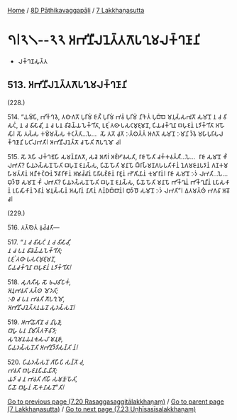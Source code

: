 
[Home](/) / [8D Pāthikavaggapāḷi](../../8D.md) / [7 Lakkhaṇasutta](../7.md)

# 𑁭𑁇𑁨𑁧--𑁨𑁨 𑀅𑀪𑀺𑀦𑀻𑀮𑀦𑁂𑀢𑁆𑀢𑀕𑁄𑀧𑀔𑀼𑀫𑀮𑀓𑁆𑀔𑀡𑀸𑀦𑀺

* 𑀮𑀓𑁆𑀔𑀡𑀲𑀼𑀢𑁆𑀢

## 513\. 𑀅𑀪𑀺𑀦𑀻𑀮𑀦𑁂𑀢𑁆𑀢𑀕𑁄𑀧𑀔𑀼𑀫𑀮𑀓𑁆𑀔𑀡𑀸𑀦𑀺

(228.)

514\. “𑀬𑀫𑁆𑀧𑀺, 𑀪𑀺𑀓𑁆𑀔𑀯𑁂, 𑀢𑀣𑀸𑀕𑀢𑁄 𑀧𑀼𑀭𑀺𑀫𑀁 𑀚𑀸𑀢𑀺𑀁 𑀧𑀼𑀭𑀺𑀫𑀁 𑀪𑀯𑀁 𑀧𑀼𑀭𑀺𑀫𑀁 𑀦𑀺𑀓𑁂𑀢𑀁 𑀧𑀼𑀩𑁆𑀩𑁂 𑀫𑀦𑀼𑀲𑁆𑀲𑀪𑀽𑀢𑁄 𑀲𑀫𑀸𑀦𑁄 𑀦 𑀘 𑀯𑀺𑀲𑀝𑀁, 𑀦 𑀘 𑀯𑀺𑀲𑀸𑀘𑀺, 𑀦 𑀘 𑀧𑀦 𑀯𑀺𑀘𑁂𑀬𑁆𑀬 𑀧𑁂𑀓𑁆𑀔𑀺𑀢𑀸, 𑀉𑀚𑀼𑀁 𑀢𑀣𑀸 𑀧𑀲𑀝𑀫𑀼𑀚𑀼𑀫𑀦𑁄, 𑀧𑀺𑀬𑀘𑀓𑁆𑀔𑀼𑀦𑀸 𑀩𑀳𑀼𑀚𑀦𑀁 𑀉𑀤𑀺𑀓𑁆𑀔𑀺𑀢𑀸 𑀅𑀳𑁄𑀲𑀺𑁇 𑀲𑁄 𑀢𑀲𑁆𑀲 𑀓𑀫𑁆𑀫𑀲𑁆𑀲 𑀓𑀝𑀢𑁆𑀢𑀸…𑀧𑁂…  𑀲𑁄 𑀢𑀢𑁄 𑀘𑀼𑀢𑁄 𑀇𑀢𑁆𑀣𑀢𑁆𑀢𑀁 𑀆𑀕𑀢𑁄 𑀲𑀫𑀸𑀦𑁄 𑀇𑀫𑀸𑀦𑀺 𑀤𑁆𑀯𑁂 𑀫𑀳𑀸𑀧𑀼𑀭𑀺𑀲𑀮𑀓𑁆𑀔𑀡𑀸𑀦𑀺 𑀧𑀝𑀺𑀮𑀪𑀢𑀺𑁇 𑀅𑀪𑀺𑀦𑀻𑀮𑀦𑁂𑀢𑁆𑀢𑁄 𑀘 𑀳𑁄𑀢𑀺 𑀕𑁄𑀧𑀔𑀼𑀫𑁄 𑀘𑁇

515\. 𑀲𑁄 𑀢𑁂𑀳𑀺 𑀮𑀓𑁆𑀔𑀡𑁂𑀳𑀺 𑀲𑀫𑀦𑁆𑀦𑀸𑀕𑀢𑁄, 𑀲𑀘𑁂 𑀅𑀕𑀸𑀭𑀁 𑀅𑀚𑁆𑀛𑀸𑀯𑀲𑀢𑀺, 𑀭𑀸𑀚𑀸 𑀳𑁄𑀢𑀺 𑀘𑀓𑁆𑀓𑀯𑀢𑁆𑀢𑀻…𑀧𑁂…  𑀭𑀸𑀚𑀸 𑀲𑀫𑀸𑀦𑁄 𑀓𑀺𑀁 𑀮𑀪𑀢𑀺? 𑀧𑀺𑀬𑀤𑀲𑁆𑀲𑀦𑁄 𑀳𑁄𑀢𑀺 𑀩𑀳𑀼𑀦𑁄 𑀚𑀦𑀲𑁆𑀲, 𑀧𑀺𑀬𑁄 𑀳𑁄𑀢𑀺 𑀫𑀦𑀸𑀧𑁄 𑀩𑁆𑀭𑀸𑀳𑁆𑀫𑀡𑀕𑀳𑀧𑀢𑀺𑀓𑀸𑀦𑀁 𑀦𑁂𑀕𑀫𑀚𑀸𑀦𑀧𑀤𑀸𑀦𑀁 𑀕𑀡𑀓𑀫𑀳𑀸𑀫𑀢𑁆𑀢𑀸𑀦𑀁 𑀅𑀦𑀻𑀓𑀝𑁆𑀞𑀸𑀦𑀁 𑀤𑁄𑀯𑀸𑀭𑀺𑀓𑀸𑀦𑀁 𑀅𑀫𑀘𑁆𑀘𑀸𑀦𑀁 𑀧𑀸𑀭𑀺𑀲𑀚𑁆𑀚𑀸𑀦𑀁 𑀭𑀸𑀚𑀽𑀦𑀁 𑀪𑁄𑀕𑀺𑀬𑀸𑀦𑀁 𑀓𑀼𑀫𑀸𑀭𑀸𑀦𑀁𑁇 𑀭𑀸𑀚𑀸 𑀲𑀫𑀸𑀦𑁄 𑀇𑀤𑀁 𑀮𑀪𑀢𑀺…𑀧𑁂…  𑀩𑀼𑀤𑁆𑀥𑁄 𑀲𑀫𑀸𑀦𑁄 𑀓𑀺𑀁 𑀮𑀪𑀢𑀺? 𑀧𑀺𑀬𑀤𑀲𑁆𑀲𑀦𑁄 𑀳𑁄𑀢𑀺 𑀩𑀳𑀼𑀦𑁄 𑀚𑀦𑀲𑁆𑀲, 𑀧𑀺𑀬𑁄 𑀳𑁄𑀢𑀺 𑀫𑀦𑀸𑀧𑁄 𑀪𑀺𑀓𑁆𑀔𑀽𑀦𑀁 𑀪𑀺𑀓𑁆𑀔𑀼𑀦𑀻𑀦𑀁 𑀉𑀧𑀸𑀲𑀓𑀸𑀦𑀁 𑀉𑀧𑀸𑀲𑀺𑀓𑀸𑀦𑀁 𑀤𑁂𑀯𑀸𑀦𑀁 𑀫𑀦𑀼𑀲𑁆𑀲𑀸𑀦𑀁 𑀅𑀲𑀼𑀭𑀸𑀦𑀁 𑀦𑀸𑀕𑀸𑀦𑀁 𑀕𑀦𑁆𑀥𑀩𑁆𑀩𑀸𑀦𑀁𑁇 𑀩𑀼𑀤𑁆𑀥𑁄 𑀲𑀫𑀸𑀦𑁄 𑀇𑀤𑀁 𑀮𑀪𑀢𑀺”𑁇 𑀏𑀢𑀫𑀢𑁆𑀣𑀁 𑀪𑀕𑀯𑀸 𑀅𑀯𑁄𑀘𑁇

(229.)

516\. 𑀢𑀢𑁆𑀣𑁂𑀢𑀁 𑀯𑀼𑀘𑁆𑀘𑀢𑀺—

517\. _“𑀦 𑀘 𑀯𑀺𑀲𑀝𑀁 𑀦 𑀘 𑀯𑀺𑀲𑀸𑀘𑀺,_  
_𑀦 𑀘 𑀧𑀦 𑀯𑀺𑀘𑁂𑀬𑁆𑀬𑀧𑁂𑀓𑁆𑀔𑀺𑀢𑀸;_  
_𑀉𑀚𑀼𑀁 𑀢𑀣𑀸 𑀧𑀲𑀝𑀫𑀼𑀚𑀼𑀫𑀦𑁄,_  
_𑀧𑀺𑀬𑀘𑀓𑁆𑀔𑀼𑀦𑀸 𑀩𑀳𑀼𑀚𑀦𑀁 𑀉𑀤𑀺𑀓𑁆𑀔𑀺𑀢𑀸𑁇_  


518\. _𑀲𑀼𑀕𑀢𑀻𑀲𑀼 𑀲𑁄 𑀨𑀮𑀯𑀺𑀧𑀸𑀓𑀁,_  
_𑀅𑀦𑀼𑀪𑀯𑀢𑀺 𑀢𑀢𑁆𑀣 𑀫𑁄𑀤𑀢𑀺;_  
_𑀇𑀥 𑀘 𑀧𑀦 𑀪𑀯𑀢𑀺 𑀕𑁄𑀧𑀔𑀼𑀫𑁄,_  
_𑀅𑀪𑀺𑀦𑀻𑀮𑀦𑁂𑀢𑁆𑀢𑀦𑀬𑀦𑁄 𑀲𑀼𑀤𑀲𑁆𑀲𑀦𑁄𑁇_  


519\. _𑀅𑀪𑀺𑀬𑁄𑀕𑀺𑀦𑁄 𑀘 𑀦𑀺𑀧𑀼𑀡𑀸,_  
_𑀩𑀳𑀽 𑀧𑀦 𑀦𑀺𑀫𑀺𑀢𑁆𑀢𑀓𑁄𑀯𑀺𑀤𑀸;_  
_𑀲𑀼𑀔𑀼𑀫𑀦𑀬𑀦𑀓𑀼𑀲𑀮𑀸 𑀫𑀦𑀼𑀚𑀸,_  
_𑀧𑀺𑀬𑀤𑀲𑁆𑀲𑀦𑁄𑀢𑀺 𑀅𑀪𑀺𑀦𑀺𑀤𑁆𑀤𑀺𑀲𑀦𑁆𑀢𑀺 𑀦𑀁𑁇_  


520\. _𑀧𑀺𑀬𑀤𑀲𑁆𑀲𑀦𑁄 𑀕𑀺𑀳𑀻𑀧𑀺 𑀲𑀦𑁆𑀢𑁄 𑀘,_  
_𑀪𑀯𑀢𑀺 𑀩𑀳𑀼𑀚𑀦𑀧𑀺𑀬𑀸𑀬𑀺𑀢𑁄;_  
_𑀬𑀤𑀺 𑀘 𑀦 𑀪𑀯𑀢𑀺 𑀕𑀺𑀳𑀻 𑀲𑀫𑀡𑁄 𑀳𑁄𑀢𑀺,_  
_𑀧𑀺𑀬𑁄 𑀩𑀳𑀽𑀦𑀁 𑀲𑁄𑀓𑀦𑀸𑀲𑀦𑁄”𑀢𑀺𑁇_  


[Go to previous page (7.20 Rasaggasaggitālakkhaṇaṃ)](7.20.md) / [Go to parent page (7 Lakkhaṇasutta)](../7.md) / [Go to next page (7.23 Uṇhīsasīsalakkhaṇaṃ)](7.23.md)


